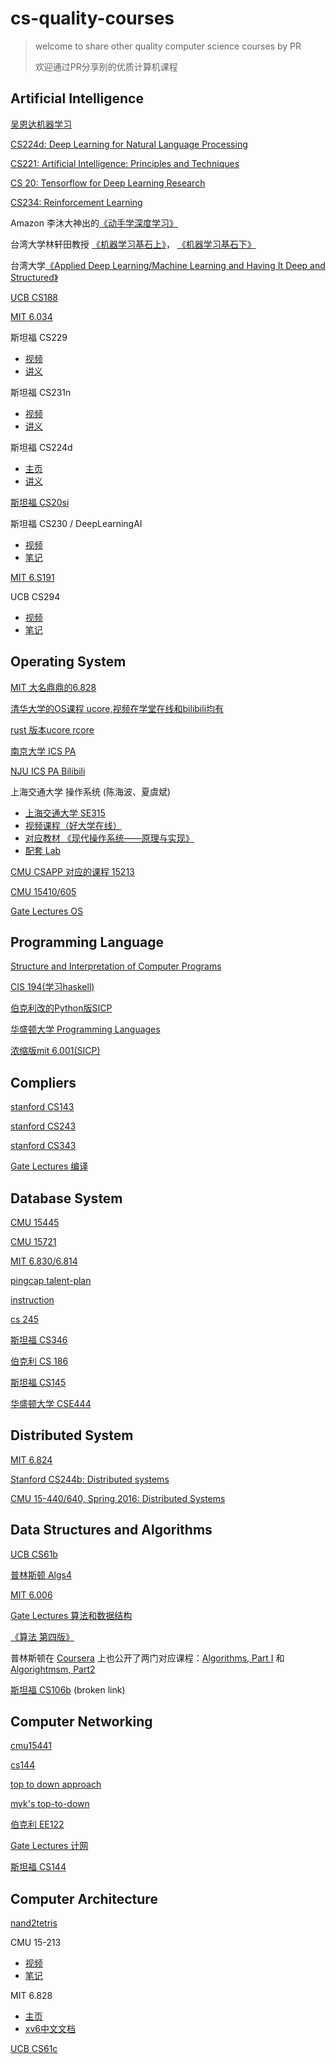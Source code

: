 # cs-quality-courses

> welcome to share other quality computer science courses by PR
>
> 欢迎通过PR分享别的优质计算机课程

## Artificial Intelligence

[吴恩达机器学习](https://www.coursera.org/learn/machine-learning)

[CS224d: Deep Learning for Natural Language Processing](http://cs224d.stanford.edu/syllabus.html)

[CS221: Artificial Intelligence: Principles and Techniques](http://web.stanford.edu/class/cs221/)

[CS 20: Tensorflow for Deep Learning Research](https://web.stanford.edu/class/cs20si/syllabus.html)

[CS234: Reinforcement Learning](http://web.stanford.edu/class/cs234/schedule.html)

Amazon 李沐大神出的[《动手学深度学习》](https://discuss.gluon.ai/t/topic/753)

台湾大学林轩田教授 [《机器学习基石上》](https://www.coursera.org/learn/ntumlone-mathematicalfoundations)， [《机器学习基石下》](https://www.coursera.org/learn/ntumlone-algorithmicfoundations)

台湾大学[《Applied Deep Learning/Machine Learning and Having It Deep and Structured》](https://www.csie.ntu.edu.tw/~yvchen/f106-adl/syllabus.html)

[UCB CS188](https://www.bilibili.com/video/av15630620/)

[MIT 6.034](http://open.163.com/movie/2017/9/Q/S/MCTMNN3UI_MCTMNR8QS.html)

斯坦福 CS229
  - [视频](http://open.163.com/special/opencourse/machinelearning.html)
  - [讲义](https://github.com/Kivy-CN/Stanford-CS-229-CN)

斯坦福 CS231n
  - [视频](https://www.bilibili.com/video/av17204303/)
  - [讲义](https://zhuanlan.zhihu.com/p/21930884?refer=intelligentunit)

斯坦福 CS224d
  - [主页](http://cs224d.stanford.edu/)
  - [讲义](http://blog.csdn.net/column/details/dl-nlp.html)

[斯坦福 CS20si](https://web.stanford.edu/class/cs20si/)

斯坦福 CS230 / DeepLearningAI
  - [视频](https://mooc.study.163.com/course/deeplearning_ai-2001281002#/info)
  - [笔记](http://ai-start.com/dl2017/)

[MIT 6.S191](https://www.bilibili.com/video/av19113488)

UCB CS294
  - [视频](https://www.bilibili.com/video/av9802698/)
  - [笔记](https://zhuanlan.zhihu.com/c_150977189)


## Operating System

[MIT 大名鼎鼎的6.828](<https://pdos.csail.mit.edu/6.828/2018/schedule.html>)

[清华大学的OS课程 ucore,视频在学堂在线和bilibili均有](<http://os.cs.tsinghua.edu.cn/oscourse/OS2017spring#A.2Bi.2F56C4nGmJE->)

[rust 版本ucore rcore](https://rcore-os.github.io/rCore_tutorial_doc/)

[南京大学 ICS PA](https://nju-projectn.github.io/ics-pa-gitbook/ics2019/)

[NJU ICS PA Bilibili](https://www.bilibili.com/video/BV1qa4y1j7xk)

上海交通大学 操作系统 (陈海波、夏虞斌)  
  - [上海交通大学 SE315](https://ipads.se.sjtu.edu.cn/courses/os/)  
  - [视频课程（好大学在线） ](https://www.cnmooc.org/portal/course/5610/14956.mooc)  
  - [对应教材 《现代操作系统——原理与实现》](https://ipads.se.sjtu.edu.cn/mospi/)  
  - [配套 Lab](https://gitee.com/ipads-lab/chcore-lab)  
    
[CMU CSAPP 对应的课程 15213](https://www.cs.cmu.edu/~213/schedule.html)

[CMU 15410/605](https://www.cs.cmu.edu/~410/)

[Gate Lectures OS](https://www.youtube.com/playlist?list=PLEbnTDJUr_If_BnzJkkN_J0Tl3iXTL8vq)


## Programming Language

[Structure and Interpretation of Computer Programs](https://book.douban.com/subject/1451622/)

[CIS 194(学习haskell)](<https://www.seas.upenn.edu/~cis194/spring13/lectures.html>)

[伯克利改的Python版SICP](<https://cs61a.org/>)

[华盛顿大学 Programming Languages](<https://www.coursera.org/lecture/programming-languages/welcome-and-some-course-mechanics-3dedE>)

[浓缩版mit 6.001(SICP)](http://web.mit.edu/alexmv/6.037/)


## Compliers

[stanford CS143](http://web.stanford.edu/class/cs143/)

[stanford CS243](https://suif.stanford.edu/~courses/cs243/)

[stanford CS343](http://web.stanford.edu/class/cs343/)

[Gate Lectures 编译](https://www.youtube.com/playlist?list=PLEbnTDJUr_IcPtUXFy2b1sGRPsLFMghhS)


## Database System

[CMU 15445](https://15445.courses.cs.cmu.edu/fall2019/#)

[CMU 15721](https://15721.courses.cs.cmu.edu/spring2019/)

[MIT 6.830/6.814](<http://db.lcs.mit.edu/6.830/sched.php>)

[pingcap talent-plan](https://zhuanlan.zhihu.com/p/61340679)   

[instruction](https://docs.google.com/document/d/1UG0OHuL6l_hHWs3oyT9gA2n7LuYUfV23nmz0tRvXq2k/edit#heading=h.ywlair765ic9)

[cs 245](http://web.stanford.edu/class/cs245/#schedule)

[斯坦福 CS346](https://web.stanford.edu/class/cs346/2015/)

[伯克利 CS 186](https://cs186berkeley.net/)

[斯坦福 CS145](https://www.bilibili.com/video/av19616961/)

[华盛顿大学 CSE444](https://courses.cs.washington.edu/courses/cse444/15sp/)


## Distributed System


[MIT 6.824](https://pdos.csail.mit.edu/6.824/)

[Stanford CS244b: Distributed systems](https://www.scs.stanford.edu/14au-cs244b/)

[CMU 15-440/640, Spring 2016: Distributed Systems](https://www.cs.cmu.edu/~15-440/)


## Data Structures and Algorithms

[UCB CS61b](https://inst.eecs.berkeley.edu/~cs61b/)

[普林斯顿 Algs4](http://algs4.cs.princeton.edu/)

[MIT 6.006](http://open.163.com/special/opencourse/algorithms.html)

[Gate Lectures 算法和数据结构](https://www.youtube.com/playlist?list=PLEbnTDJUr_IeHYw_sfBOJ6gk5pie0yP-0)

[《算法 第四版》](https://algs4.cs.princeton.edu/home/)

普林斯顿在 [Coursera](https://www.coursera.org/) 上也公开了两门对应课程：[Algorithms, Part I](https://www.coursera.org/learn/algorithms-part1) 和 [Algorightmsm, Part2](https://www.coursera.org/learn/algorithms-part2)

[斯坦福 CS106b](http://open.163.com/special/opencourse/abstractions.html) (broken link)


## Computer Networking

[cmu15441](https://computer-networks.github.io/sp19/)

[cs144](https://cs144.github.io/)

[top to down approach](http://uniteng.com/wiki/doku.php?id=classlog:computer_networks)

[myk's top-to-down](https://github.com/moranzcw/Computer-Networking-A-Top-Down-Approach-NOTES)

[伯克利 EE122](https://www2.eecs.berkeley.edu/Courses/EE122/)

[Gate Lectures 计网](https://www.youtube.com/playlist?list=PLEbnTDJUr_IegfoqO4iPnPYQui46QqT0j)

[斯坦福 CS144](https://www.bilibili.com/video/av11930774/)


## Computer Architecture

[nand2tetris](http://www.nand2tetris.org/)

CMU 15-213
  - [视频](https://www.bilibili.com/video/av20304787)
  - [笔记](http://wdxtub.com/2016/04/16/thin-csapp-1/)

MIT 6.828
  - [主页](https://pdos.csail.mit.edu/6.828/)
  - [xv6中文文档](https://th0ar.gitbooks.io/xv6-chinese/content/content/cover.html)

[UCB CS61c](http://www-inst.eecs.berkeley.edu/~cs61c/)

